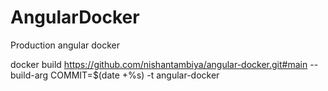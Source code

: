 # AngularDocker

Production angular docker

docker build https://github.com/nishantambiya/angular-docker.git#main --build-arg COMMIT=$(date +%s) -t angular-docker
